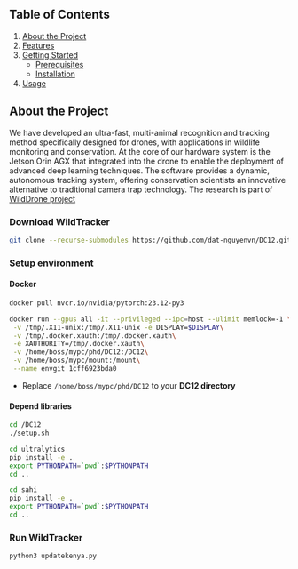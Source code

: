 ## Table of Contents
1. [About the Project](#about-the-project)
2. [Features](#features)
3. [Getting Started](#getting-started)
   - [Prerequisites](#prerequisites)
   - [Installation](#installation)
4. [Usage](#usage)

## About the Project
We have developed an ultra-fast, multi-animal recognition and tracking method specifically designed for drones, with applications in wildlife monitoring and conservation. At the core of our hardware system is the Jetson Orin AGX that integrated into the drone to enable the deployment of advanced deep learning techniques. The software provides a dynamic, autonomous tracking system, offering conservation scientists an innovative alternative to traditional camera trap technology. The research is part of [WildDrone project](https://wilddrone.eu/)

### Download WildTracker
```bash
git clone --recurse-submodules https://github.com/dat-nguyenvn/DC12.git
```

### Setup environment
#### Docker
```bash
docker pull nvcr.io/nvidia/pytorch:23.12-py3

docker run --gpus all -it --privileged --ipc=host --ulimit memlock=-1 \
 -v /tmp/.X11-unix:/tmp/.X11-unix -e DISPLAY=$DISPLAY\
 -v /tmp/.docker.xauth:/tmp/.docker.xauth\
 -e XAUTHORITY=/tmp/.docker.xauth\
 -v /home/boss/mypc/phd/DC12:/DC12\
 -v /home/boss/mypc/mount:/mount\
 --name envgit 1cff6923bda0
```
* Replace `/home/boss/mypc/phd/DC12` to your **DC12 directory**


#### Depend libraries
```bash
cd /DC12
./setup.sh
```


```bash
cd ultralytics
pip install -e .
export PYTHONPATH=`pwd`:$PYTHONPATH
cd ..
```

```bash
cd sahi
pip install -e .
export PYTHONPATH=`pwd`:$PYTHONPATH
cd ..
```

### Run WildTracker
```bash 
python3 updatekenya.py
```

